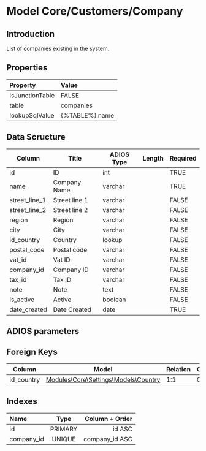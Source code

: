 # Model Core/Customers/Company

## Introduction

List of companies existing in the system.

## Properties

| Property        | Value          |
| :-------------- | :------------- |
| isJunctionTable | FALSE          |
| table           | companies      |
| lookupSqlValue  | {%TABLE%}.name |

## Data Scructure

| Column        | Title         | ADIOS Type | Length | Required |
| ------------- | ------------- | ---------- | ------ | -------- |
| id            | ID            | int        |        | TRUE     |
| name          | Company Name  | varchar    |        | TRUE     |
| street_line_1 | Street line 1 | varchar    |        | FALSE     |
| street_line_2 | Street line 2 | varchar    |        | FALSE    |
| region        | Region        | varchar    |        | FALSE     |
| city          | City          | varchar    |        | FALSE     |
| id_country    | Country       | lookup     |        | FALSE     |
| postal_code   | Postal code   | varchar    |        | FALSE     |
| vat_id        | Vat ID        | varchar    |        | FALSE    |
| company_id    | Company ID    | varchar    |        | FALSE    |
| tax_id        | Tax ID        | varchar    |        | FALSE    |
| note          | Note          | text       |        | FALSE    |
| is_active     | Active        | boolean    |        | FALSE    |
| date_created  | Date Created  | date       |        | TRUE     |

## ADIOS parameters

## Foreign Keys

| Column     | Model                                                                    | Relation | OnUpdate | OnDelete |
| ---------- | ------------------------------------------------------------------------ | -------- | -------- | -------- |
| id_country | [Modules\Core\Settings\Models\Country](../../Settings/Models/Country.md) | 1:1      | Cascade  | Restrict |

## Indexes

| Name       |  Type   | Column + Order |
| :--------- | :-----: | -------------: |
| id         | PRIMARY |         id ASC |
| company_id | UNIQUE  | company_id ASC |
